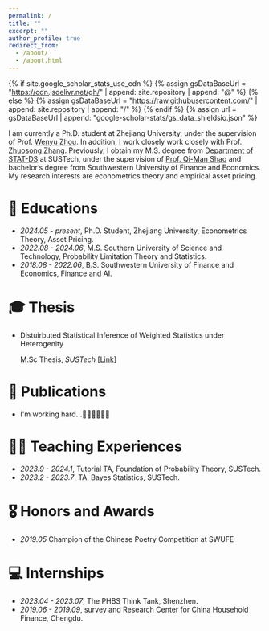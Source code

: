 ```yaml
---
permalink: /
title: ""
excerpt: ""
author_profile: true
redirect_from: 
  - /about/
  - /about.html
---
```


{% if site.google_scholar_stats_use_cdn %}
{% assign gsDataBaseUrl = "https://cdn.jsdelivr.net/gh/" | append: site.repository | append: "@" %}
{% else %}
{% assign gsDataBaseUrl = "https://raw.githubusercontent.com/" | append: site.repository | append: "/" %}
{% endif %}
{% assign url = gsDataBaseUrl | append: "google-scholar-stats/gs_data_shieldsio.json" %}

<span class='anchor' id='about-me'></span>

I am currently a Ph.D. student at Zhejiang University, under the supervision of Prof. [Wenyu Zhou](https://person.zju.edu.cn/wenyuzhou). In addition, I work closely work closely with Prof. [ Zhuosong Zhang](https://zhuosongz.github.io/). Previously, I obtain my M.S. degree from [Department of STAT-DS](https://stat-ds.sustech.edu.cn/) at SUSTech, under the supervision of [Prof. Qi-Man Shao](https://faculty.sustech.edu.cn/shaoqm) and bachelor’s degree from Southwestern University of Finance and Economics. My research interests are econometrics theory and empirical asset pricing. 

# 🏫 Educations
- *2024.05 - present*, Ph.D. Student, Zhejiang University, Econometrics Theory, Asset Pricing.
- *2022.08 - 2024.06*, M.S.  Southern University of Science and Technology, Probability Limitation Theory and Statistics.
- *2018.08 - 2022.06*, B.S.  Southwestern University of Finance and Economics, Finance and AI.


# 🎓 Thesis
- Distuirbuted Statistical Inference of Weighted Statistics under Heterogenity
  
  M.Sc Thesis, *SUSTech* [[Link](https://kc.sustech.edu.cn/handle/2SGJ60CL/778739?mode=full&submit_simple=Show+full+item+record)]

# 📝 Publications 
-  I'm working hard...🧑‍💻🧑‍💻🧑‍💻


# 🧑‍🏫 Teaching Experiences
- *2023.9 - 2024.1*, Tutorial TA, Foundation of Probability Theory, SUSTech.
- *2023.2 - 2023.7*, TA, Bayes Statistics, SUSTech.



# 🎖 Honors and Awards
- *2019.05*  Champion of the Chinese Poetry Competition at SWUFE


# 💻 Internships
- *2023.04 - 2023.07*, The PHBS Think Tank, Shenzhen.
- *2019.06 - 2019.09*, survey and Research Center for China Household Finance, Chengdu.
